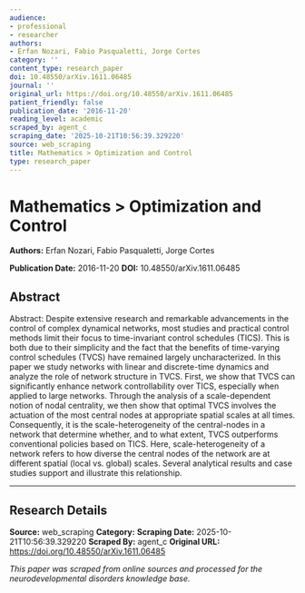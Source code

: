 ```yaml
---
audience:
- professional
- researcher
authors:
- Erfan Nozari, Fabio Pasqualetti, Jorge Cortes
category: ''
content_type: research_paper
doi: 10.48550/arXiv.1611.06485
journal: ''
original_url: https://doi.org/10.48550/arXiv.1611.06485
patient_friendly: false
publication_date: '2016-11-20'
reading_level: academic
scraped_by: agent_c
scraping_date: '2025-10-21T10:56:39.329220'
source: web_scraping
title: Mathematics > Optimization and Control
type: research_paper
---
```

# Mathematics > Optimization and Control

**Authors:** Erfan Nozari, Fabio Pasqualetti, Jorge Cortes

**Publication Date:** 2016-11-20
**DOI:** 10.48550/arXiv.1611.06485

## Abstract

Abstract:
Despite extensive research and remarkable advancements in the control of complex dynamical networks, most studies and practical control methods limit their focus to time-invariant control schedules (TICS). This is both due to their simplicity and the fact that the benefits of time-varying control schedules (TVCS) have remained largely uncharacterized. In this paper we study networks with linear and discrete-time dynamics and analyze the role of network structure in TVCS. First, we show that TVCS can significantly enhance network controllability over TICS, especially when applied to large networks. Through the analysis of a scale-dependent notion of nodal centrality, we then show that optimal TVCS involves the actuation of the most central nodes at appropriate spatial scales at all times. Consequently, it is the scale-heterogeneity of the central-nodes in a network that determine whether, and to what extent, TVCS outperforms conventional policies based on TICS. Here, scale-heterogeneity of a network refers to how diverse the central nodes of the network are at different spatial (local vs. global) scales. Several analytical results and case studies support and illustrate this relationship.

---

## Research Details

**Source:** web_scraping
**Category:** 
**Scraping Date:** 2025-10-21T10:56:39.329220
**Scraped By:** agent_c
**Original URL:** https://doi.org/10.48550/arXiv.1611.06485

*This paper was scraped from online sources and processed for the neurodevelopmental disorders knowledge base.*